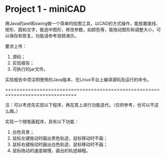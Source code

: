 # Project 1 - miniCAD

用Java的awt和swing做一个简单的绘图工具，以CAD的方式操作，能放置直线、矩形、圆和文字，能选中图形，修改参数，如颜色等，能拖动图形和调整大小，可以保存和恢复。功能请参考视频演示。

要求上传：

1. 源码；
2. 实验报告；
3. 可执行的jar文件。

实验报告中须注明使用的Java版本、在Linux平台上编译源码及运行的命令。



===============================================================================

注：可以考虑先实现以下程序，再在其上进行功能迭代。（仅供参考，也可以不这么做。）



实现一个随笔画程序，具有以下功能：

1. 白色背景；
2. 鼠标左键拖动时画出黑色轨迹，鼠标移动时不画；
3. 鼠标右键拖动时画出白色轨迹，鼠标移动时不画；
4. 鼠标拖动的速度越慢，画出的轨迹越粗。
